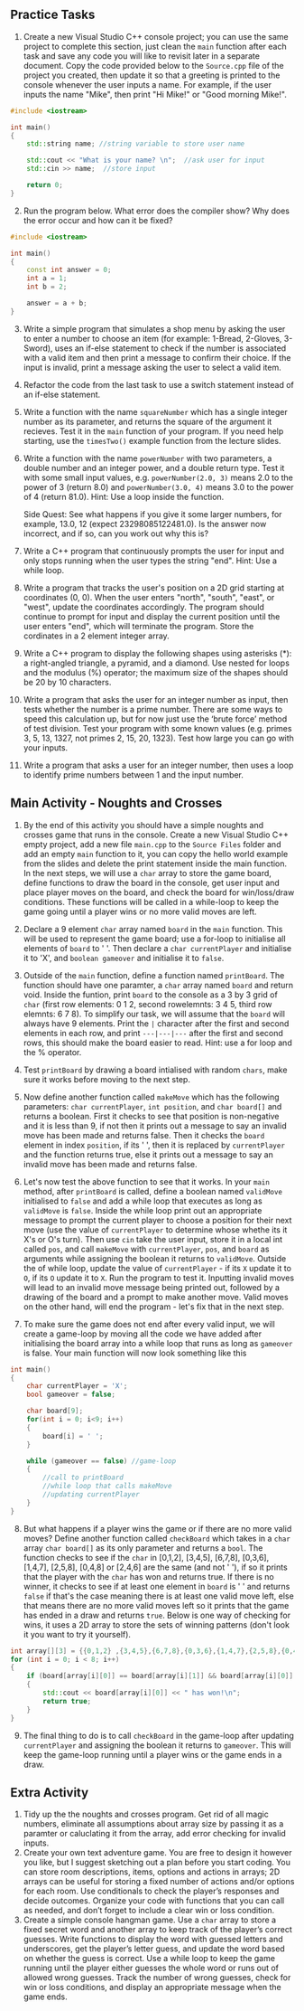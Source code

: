 Practice Tasks
--------------
1. Create a new Visual Studio C++ console project; you can use the same project to complete this section, just clean the `main` function after each task and save any code you will like to revisit later in a separate document. Copy the code provided below to the `Source.cpp` file of the project you created, then update it so that a greeting is printed to the console whenever the user inputs a name. For example, if the user inputs the name "Mike", then print "Hi Mike!" or "Good morning Mike!".
   
~~~cpp
#include <iostream>

int main()
{
	std::string name; //string variable to store user name

	std::cout << "What is your name? \n";  //ask user for input
	std::cin >> name;  //store input

	return 0;
}
~~~

2. Run the program below. What error does the compiler show? Why does the error occur and how can it be fixed?
~~~cpp
#include <iostream>

int main()
{
	const int answer = 0;
	int a = 1;
	int b = 2;

	answer = a + b;
}
~~~

3. Write a simple program that simulates a shop menu by asking the user to enter a number to choose an item (for example: 1-Bread, 2-Gloves, 3-Sword), uses an if-else statement to check if the number is associated with a valid item and then print a message to confirm their choice. If the input is invalid, print a message asking the user to select a valid item.
4. Refactor the code from the last task to use a switch statement instead of an if-else statement.
5. Write a function with the name `squareNumber` which has a single integer number as its parameter, and returns the square of the argument it recieves. Test it in the `main` function of your program. If you need help starting, use the `timesTwo()` example function from the lecture slides.
6. Write a function with the name `powerNumber` with two parameters, a double number and an integer power, and a double return type. Test it with some small input values, e.g. `powerNumber(2.0, 3)` means 2.0 to the power of 3 (return 8.0) and `powerNumber(3.0, 4)` means 3.0 to the power of 4 (return 81.0). Hint: Use a loop inside the function.

    Side Quest: See what happens if you give it some larger numbers, for example, 13.0, 12 (expect 23298085122481.0). Is the answer now incorrect, and if so, can you work out why this is?

7. Write a C++ program that continuously prompts the user for input and only stops running when the user types the string "end". Hint: Use a while loop.

8.	Write a program that tracks the user's position on a 2D grid starting at coordinates (0, 0). When the user enters "north", "south", "east", or "west", update the coordinates accordingly. The program should continue to prompt for input and display the current position until the user enters "end", which will terminate the program. Store the cordinates in a 2 element integer array.
   
9.	Write a C++ program to display the following shapes using asterisks (*): a right-angled triangle, a pyramid, and a diamond. Use nested for loops and the modulus (%) operator; the maximum size of the shapes should be 20 by 10 characters.
    
10.	Write a program that asks the user for an integer number as input, then tests whether the number is a prime number. There are some ways to speed this calculation up, but for now just use the ‘brute force’ method of test division. Test your program with some known values (e.g. primes 3, 5, 13, 1327, not primes 2, 15, 20, 1323). Test how large you can go with your inputs.

11.	Write a program that asks a user for an integer number, then uses a loop to identify prime numbers between 1 and the input number. 

Main Activity - Noughts and Crosses
------------
1. By the end of this activity you should have a simple noughts and crosses game that runs in the console. Create a new Visual Studio C++ empty project, add a new file `main.cpp` to the `Source Files` folder and add an empty `main` function to it, you can copy the hello world example from the slides and delete the print statement inside the main function. In the next steps, we will use a `char` array to store the game board, define functions to draw the board in the console, get user input and place player moves on the board, and check the board for win/loss/draw conditions. These functions will be called in a while-loop to keep the game going until a player wins or no more valid moves are left.

2. Declare a 9 element `char` array named `board` in the `main` function. This will be used to represent the game board; use a for-loop to initialise all elements of `board` to ' '. Then declare a `char currentPlayer` and initialise it to 'X', and `boolean gameover` and initialise it to `false`.

3. Outside of the `main` function, define a function named `printBoard`. The function should have one paramter, a `char` array named `board` and return void. Inside the funtion, print `board` to the console as a 3 by 3 grid of `char` (first row elements: 0 1 2, second rowelemnts: 3 4 5, third row elemnts: 6 7 8). To simplify our task, we will assume that the `board` will always have 9 elements. Print the `|` character after the first and second elements in each row, and print `---|---|---` after the first and second rows, this should make the board easier to read. Hint: use a for loop and the % operator.

4. Test `printBoard` by drawing a board intialised with random `chars`, make sure it works before moving to the next step.

5. Now define another function called `makeMove` which has the following parameters: `char currentPlayer`, `int position`, and  `char board[]` and returns a boolean. First it checks to see that position is non-negative and it is less than 9, if not then it  prints out a message to say an invalid move has been made and returns false. Then it checks the `board` element in index `position`, if its ' ', then it is replaced by `currentPlayer` and the function returns true, else it prints out a message to say an invalid move has been made and returns false.

6. Let's now test the above function to see that it works. In your `main` method, after `printBoard` is called, define a boolean named `validMove` initialised to `false` and add a while loop that executes as long as `validMove` is `false`. Inside the while loop print out an appropriate message to prompt the current player to choose a position for their next move (use the value of `currentPlayer` to determine whose whethe its it X's or O's turn). Then use `cin` take the user input, store it in a local int called `pos`, and call `makeMove` with `currentPlayer`, `pos`, and `board` as arguments while assigning the boolean it returns to `validMove`. Outside the of while loop, update the value of `currentPlayer` - if its `X` update it to `O`, if its `O` update it to `X`. Run the program to test it. Inputting invalid moves will lead to an invalid move message being printed out, followed by a drawing of the board and a prompt to make another move. Valid moves on the other hand, will end the program - let's fix that in the next step.

8. To make sure the game does not end after every valid input, we will create a game-loop by moving all the code we have added after initialising the board array into a while loop that runs as long as `gameover` is false. Your main function will now look something like this

~~~cpp
int main()
{
	char currentPlayer = 'X';
	bool gameover = false;

	char board[9];
	for(int i = 0; i<9; i++)
	{
		board[i] = ' ';
	}

	while (gameover == false) //game-loop
	{
		//call to printBoard
		//while loop that calls makeMove
		//updating currentPlayer
	}
}
~~~
8. But what happens if a player wins the game or if there are no more valid moves? Define another function called `checkBoard` which takes in a `char` array `char board[]` as its only parameter and returns a `bool`. The function checks to see if the `char` in [0,1,2], [3,4,5], [6,7,8], [0,3,6], [1,4,7], [2,5,8], [0,4,8] or [2,4,6] are the same (and not ' '), if so it prints that the player with the `char` has won and returns true. If there is no winner, it checks to see if at least one element in `board` is ' ' and returns `false` if that's the case meaning there is at least one valid move left, else that means there are no more valid moves left so it prints that the game has ended in a draw and returns `true`. Below is one way of checking for wins, it uses a 2D array to store the sets of winning patterns (don't look it you want to try it yourself).

~~~cpp
int array[][3] = {{0,1,2} ,{3,4,5},{6,7,8},{0,3,6},{1,4,7},{2,5,8},{0,4,8}, {2,4,6}};
for (int i = 0; i < 8; i++)
{
    if (board[array[i][0]] == board[array[i][1]] && board[array[i][0]] == board[array[i][2]] && board[array[i][0]] != ' ')
    {
        std::cout << board[array[i][0]] << " has won!\n";
        return true;
    }
}
~~~

9. The final thing to do is to call `checkBoard` in the game-loop after updating `currentPlayer` and assigning the boolean it returns to `gameover`. This will keep the game-loop running until a player wins or the game ends in a draw. 

Extra Activity
------------
1. Tidy up the the noughts and crosses program. Get rid of all magic numbers, eliminate all assumptions about array size by passing it as a paramter or caluclating it from the array, add error checking for invalid inputs.
2. Create your own text adventure game. You are free to design it however you like, but I suggest sketching out a plan before you start coding. You can store room descriptions, items, options and actions in arrays; 2D arrays can be useful for storing a fixed number of actions and/or options for each room. Use conditionals to check the player’s responses and decide outcomes. Organize your code with functions that you can call as needed, and don’t forget to include a clear win or loss condition.
3. Create a simple console hangman game. Use a `char` array to store a fixed secret word and another array to keep track of the player’s correct guesses. Write functions to display the word with guessed letters and underscores, get the player’s letter guess, and update the word based on whether the guess is correct. Use a while loop to keep the game running until the player either guesses the whole word or runs out of allowed wrong guesses. Track the number of wrong guesses, check for win or loss conditions, and display an appropriate message when the game ends.



   

